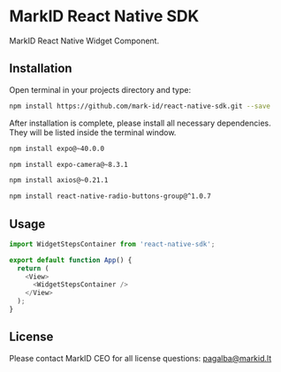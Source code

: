 # MarkID React Native SDK

MarkID React Native Widget Component. 

## Installation

Open terminal in your projects directory and type:

```bash
npm install https://github.com/mark-id/react-native-sdk.git --save     
```

After installation is complete, please install all necessary dependencies. They
will be listed inside the terminal window.

```bash
npm install expo@~40.0.0
```

```bash
npm install expo-camera@~8.3.1      
```

```bash
npm install axios@~0.21.1
```

```bash
npm install react-native-radio-buttons-group@^1.0.7
```

## Usage

```javascript
import WidgetStepsContainer from 'react-native-sdk';

export default function App() {
  return (
    <View>
      <WidgetStepsContainer />
    </View>
  );
}
```

## License
Please contact MarkID CEO for all license questions:
pagalba@markid.lt
